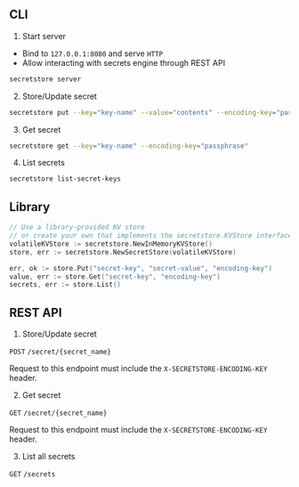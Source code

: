 ## CLI

1. Start server

- Bind to `127.0.0.1:8080` and serve `HTTP`
- Allow interacting with secrets engine through REST API

```bash
secretstore server
```

2. Store/Update secret
```bash
secretstore put --key="key-name" --value="contents" --encoding-key="passphrase"
```

3. Get secret
```bash
secretstore get --key="key-name" --encoding-key="passphrase"
```

4. List secrets
```bash
secretstore list-secret-keys
```

## Library
```go
// Use a library-provided KV store
// or create your own that implements the secretstore.KVStore interface
volatileKVStore := secretstore.NewInMemoryKVStore()
store, err := secretstore.NewSecretStore(volatileKVStore)

err, ok := store.Put("secret-key", "secret-value", "encoding-key")
value, err := store.Get("secret-key", "encoding-key")
secrets, err := store.List()
```

## REST API
1. Store/Update secret

`POST` `/secret/{secret_name}`

Request to this endpoint must include the `X-SECRETSTORE-ENCODING-KEY` header.

2. Get secret

`GET` `/secret/{secret_name}`

Request to this endpoint must include the `X-SECRETSTORE-ENCODING-KEY` header.

3. List all secrets

`GET` `/secrets`
